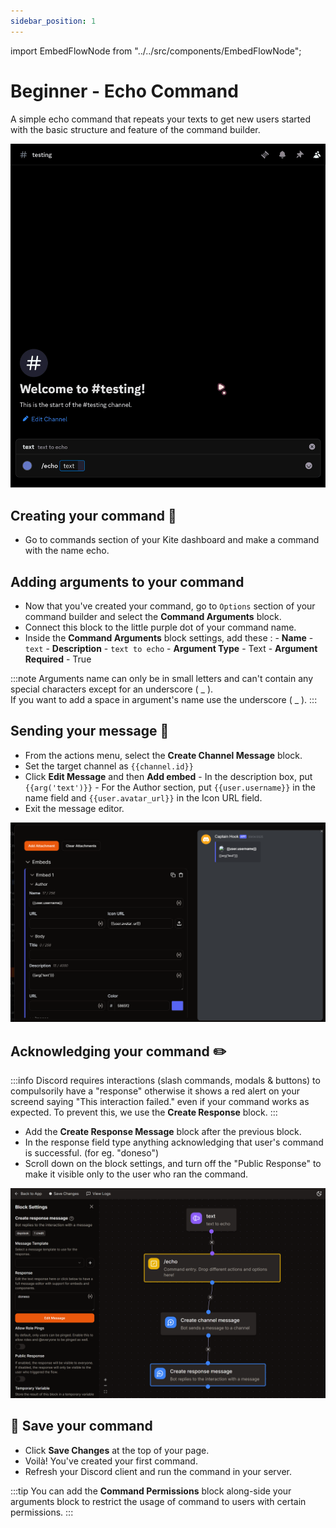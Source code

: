 ```yaml
---
sidebar_position: 1
---
```


import EmbedFlowNode from "../../src/components/EmbedFlowNode";

# Beginner - Echo Command

A simple echo command that repeats your texts to get new users started with the basic structure and feature of the command builder.

![Echo Demo](./img/echo-demo.gif)

## Creating your command 🌟
- Go to commands section of your Kite dashboard and make a command with the name echo.

## Adding arguments to your command
- Now that you've created your command, go to `Options` section of your command builder and select the **Command Arguments** block.  
  <EmbedFlowNode type="option_command_argument" />  
- Connect this block to the little purple dot of your command name.
- Inside the **Command Arguments** block settings, add these :
        - **Name** - `text`
        - **Description** - `text to echo`
        - **Argument Type** - Text
        - **Argument Required** - True

:::note
Arguments name can only be in small letters and can't contain any special characters except for an underscore ( \_ ).  
If you want to add a space in argument's name use the underscore ( \_ ).
:::

## Sending your message 💬
- From the actions menu, select the **Create Channel Message** block.  
  <EmbedFlowNode type="action_message_create" />  
- Set the target channel as `{{channel.id}}`
- Click **Edit Message** and then **Add embed**
        - In the description box, put `{{arg('text')}}`
        - For the Author section, put `{{user.username}}` in the name field and `{{user.avatar_url}}` in the Icon URL field.
- Exit the message editor.

![Echo Embed Example](./img/echo-embed.png)

## Acknowledging your command ✏️
:::info
Discord requires interactions (slash commands, modals & buttons) to compulsorily have a "response" otherwise it shows a red alert on your screend saying "This interaction failed." even if your command works as expected. To prevent this, we use the **Create Response** block.
:::

- Add the **Create Response Message** block after the previous block.  
  <EmbedFlowNode type="action_response_create" />  
- In the response field type anything acknowledging that user's command is successful. (for eg. "doneso")
- Scroll down on the block settings, and turn off the "Public Response" to make it visible only to the user who ran the command.

![Echo Command Flow](./img/echo-flow.png)

## 💌 Save your command
- Click **Save Changes** at the top of your page.
- Voilà! You've created your first command.
- Refresh your Discord client and run the command in your server.

:::tip 
You can add the **Command Permissions** block along-side your arguments block to restrict the usage of command to users with certain permissions.
:::
